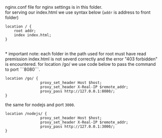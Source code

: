 nginx.conf file for nginx settings is in this folder.</br>
for serving our index.html we use syntax below (```addr``` is address to front folder)
```
location / {
	root addr;
	index index.html;
}
```
</br>
* important note: each folder in the path used for root must have read premission index.html is not severd correctly and the error "403 forbidden" is encountered.
for location /go/ we use code below to pass the command to port ```8080```.

```
location /go/ {
                proxy_set_header Host $host;
                proxy_set_header X-Real-IP $remote_addr;
                proxy_pass http://127.0.0.1:8080/;
}
```
the same for nodejs and port ```3000```.

```
location /nodejs/ {
                proxy_set_header Host $host;
                proxy_set_header X-Real-IP $remote_addr;
                proxy_pass http://127.0.0.1:3000/;
}
```
